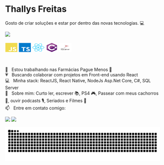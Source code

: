 # Thallys Freitas

Gosto de criar soluções e estar por dentro das novas tecnologias. :computer:

 <div>
  <img height="180em" src="https://github-readme-stats.vercel.app/api/top-langs/?username=thallysfs&layout=compact&langs_count=7"/>
 <!-- <img height="180em" src="https://github-readme-stats.vercel.app/api/top-langs/?username=thallysfs&layout=compact&langs_count=7&theme=dracula"/> -->
</div>
<div style="display: inline_block"><br>
  <img align="center" alt="Rafa-Js" height="30" width="40" src="https://raw.githubusercontent.com/devicons/devicon/master/icons/javascript/javascript-plain.svg">
  <img align="center" alt="Rafa-Ts" height="30" width="40" src="https://raw.githubusercontent.com/devicons/devicon/master/icons/typescript/typescript-plain.svg">
  <img align="center" alt="Rafa-React" height="30" width="40" src="https://raw.githubusercontent.com/devicons/devicon/master/icons/react/react-original.svg">
  <img align="center" alt="Rafa-Csharp" height="30" width="40" src="https://raw.githubusercontent.com/devicons/devicon/master/icons/csharp/csharp-original.svg">
 <img align="center" alt="Rafa-SqlServer" height="30" width="40" src="https://github.com/thallysfs/thallysfs/blob/master/.github/Microsoft%20SQL%20Server.svg">
</div>
 <br/>
 <br/>
 
 💊  &nbsp; Estou trabalhando nas Farmácias Pague Menos 💉
 <br/> :heartpulse: &nbsp; Buscando colaborar com projetos em Front-end usando React
 <br/> :computer: &nbsp; Minha stack: ReactJS, React Native, NodeJs Asp.Net Core, C#, SQL Server
 <br/> 💬  &nbsp; Sobre mim: Curto ler, escrever :books:, PS4 :video_game:, Passear com meus cachorros :dog:, ouvir podcasts 🎙️, Seriados e Filmes :vhs: 
 <br/> 📫 &nbsp; Entre em contato comigo: 
<div> 
  <a href = "mailto:thallys@hotmail.com"><img src="https://img.shields.io/badge/-Hotmail-%23333?style=for-the-badge&logo=gmail&logoColor=white" target="_blank"></a>
  <a href="https://www.linkedin.com/in/thallys-freitas-87155074/" target="_blank"><img src="https://img.shields.io/badge/-LinkedIn-%230077B5?style=for-the-badge&logo=linkedin&logoColor=white" target="_blank"></a> 
 
 ![Snake animation](https://github.com/thallysfs/thallysfs/blob/output/github-contribution-grid-snake.svg)
 
</div>
